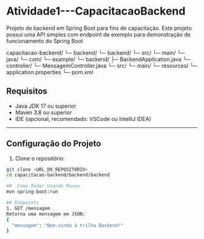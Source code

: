 # Atividade1---CapacitacaoBackend

Projeto de backend em Spring Boot para fins de capacitação. Este projeto possui uma API simples com endpoint de exemplo para demonstração de funcionamento do Spring Boot

capacitacao-backend/
└─ backend/
└─ backend/
└─ src/
└─ main/
└─ java/
└─ com/
└─ example/
└─ backend/
├─ BackendApplication.java
└─ controller/
└─ MensagemController.java
└─ src/
└─ main/
└─ resources/
└─ application.properties
└─ pom.xml


##  Requisitos

- Java JDK 17 ou superior  
- Maven 3.8 ou superior  
- IDE (opcional, recomendado: VSCode ou IntelliJ IDEA)  

---

##  Configuração do Projeto

1. Clone o repositório:

```bash
git clone <URL_DO_REPOSITORIO>
cd capacitacao-backend/backend/backend

##  Como Rodar Usando Maven
mvn spring-boot:run

## Endpoints
1. GET /mensagem
Retorna uma mensagem em JSON:
{
  "mensagem": "Bem-vindo à trilha Backend!"
}


